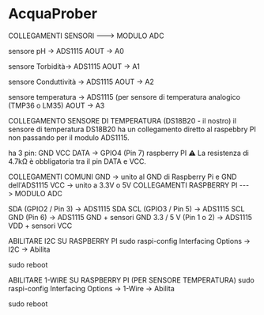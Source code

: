 # AcquaProber

COLLEGAMENTI SENSORI ---> MODULO ADC
 
sensore pH → ADS1115 
AOUT → A0
 
sensore Torbidità→ ADS1115
AOUT → A1 
 
sensore Conduttività → ADS1115
AOUT → A2
 
sensore temperatura → ADS1115 (per sensore di temperatura analogico (TMP36 o LM35)
AOUT → A3
 
 
COLLEGAMENTO SENSORE DI TEMPERATURA (DS18B20 - il nostro) 
il sensore di temperatura DS18B20 ha un collegamento diretto al raspebbry PI non passando per il modulo ADS1115.
 
ha 3 pin:
GND
VCC
DATA -> GPIO4 (Pin 7) raspberry PI
⚠️ La resistenza di 4.7kΩ è obbligatoria tra il pin DATA e VCC.
 
COLLEGAMENTI COMUNI
GND → unito al GND di Raspberry Pi e GND dell'ADS1115
VCC → unito a 3.3V o 5V
COLLEGAMENTI RASPBERRY PI ---> MODULO ADC
 
SDA (GPIO2 / Pin 3) -> ADS1115 SDA
SCL (GPIO3 / Pin 5) -> ADS1115 SCL
GND (Pin 6) -> ADS1115  GND + sensori GND
3.3 / 5 V (Pin 1 o 2) -> ADS1115  VDD + sensori VCC
 
 
ABILITARE I2C SU RASPBERRY PI 
sudo raspi-config
Interfacing Options -> I2C -> Abilita
 
sudo reboot
 
ABILITARE 1-WIRE SU RASPBERRY PI (PER SENSORE TEMPERATURA)
sudo raspi-config
Interfacing Options → 1-Wire → Abilita
 
sudo reboot
